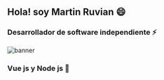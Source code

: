 ## Hola! soy Martin Ruvian 😄 
### Desarrollador de software independiente ⚡
![banner](https://repository-images.githubusercontent.com/278898544/60701b00-c36e-11ea-8cc7-8f986a587a79)
### Vue js y Node js 🚀

